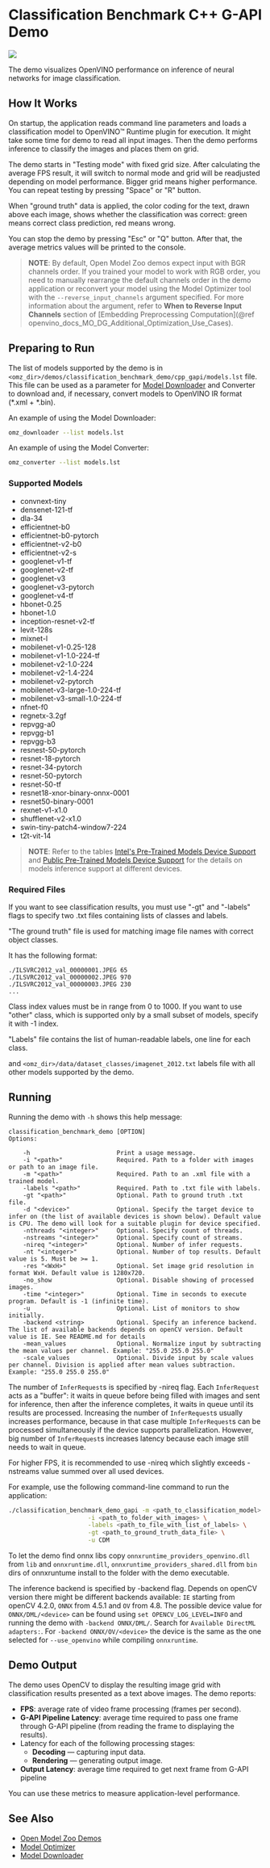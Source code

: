 # Classification Benchmark C++ G-API Demo

![](../classification_benchmark.gif)

The demo visualizes OpenVINO performance on inference of neural networks for image classification.

## How It Works

On startup, the application reads command line parameters and loads a classification model to OpenVINO™ Runtime plugin for execution. It might take some time for demo to read all input images. Then the demo performs inference to classify the images and places them on grid.

The demo starts in "Testing mode" with fixed grid size. After calculating the average FPS result, it will switch to normal mode and grid will be readjusted depending on model performance. Bigger grid means higher performance. You can repeat testing by pressing "Space" or "R" button.

When "ground truth" data is applied, the color coding for the text, drawn above each image, shows whether the classification was correct: green means correct class prediction, red means wrong.

You can stop the demo by pressing "Esc" or "Q" button. After that, the average metrics values will be printed to the console.

> **NOTE**: By default, Open Model Zoo demos expect input with BGR channels order. If you trained your model to work with RGB order, you need to manually rearrange the default channels order in the demo application or reconvert your model using the Model Optimizer tool with the `--reverse_input_channels` argument specified. For more information about the argument, refer to **When to Reverse Input Channels** section of [Embedding Preprocessing Computation](@ref openvino_docs_MO_DG_Additional_Optimization_Use_Cases).

## Preparing to Run

The list of models supported by the demo is in `<omz_dir>/demos/classification_benchmark_demo/cpp_gapi/models.lst` file.
This file can be used as a parameter for [Model Downloader](../../../tools/model_tools/README.md) and Converter to download and, if necessary, convert models to OpenVINO IR format (\*.xml + \*.bin).

An example of using the Model Downloader:

```sh
omz_downloader --list models.lst
```

An example of using the Model Converter:

```sh
omz_converter --list models.lst
```

### Supported Models

* convnext-tiny
* densenet-121-tf
* dla-34
* efficientnet-b0
* efficientnet-b0-pytorch
* efficientnet-v2-b0
* efficientnet-v2-s
* googlenet-v1-tf
* googlenet-v2-tf
* googlenet-v3
* googlenet-v3-pytorch
* googlenet-v4-tf
* hbonet-0.25
* hbonet-1.0
* inception-resnet-v2-tf
* levit-128s
* mixnet-l
* mobilenet-v1-0.25-128
* mobilenet-v1-1.0-224-tf
* mobilenet-v2-1.0-224
* mobilenet-v2-1.4-224
* mobilenet-v2-pytorch
* mobilenet-v3-large-1.0-224-tf
* mobilenet-v3-small-1.0-224-tf
* nfnet-f0
* regnetx-3.2gf
* repvgg-a0
* repvgg-b1
* repvgg-b3
* resnest-50-pytorch
* resnet-18-pytorch
* resnet-34-pytorch
* resnet-50-pytorch
* resnet-50-tf
* resnet18-xnor-binary-onnx-0001
* resnet50-binary-0001
* rexnet-v1-x1.0
* shufflenet-v2-x1.0
* swin-tiny-patch4-window7-224
* t2t-vit-14

> **NOTE**: Refer to the tables [Intel's Pre-Trained Models Device Support](../../../models/intel/device_support.md) and [Public Pre-Trained Models Device Support](../../../models/public/device_support.md) for the details on models inference support at different devices.

### Required Files

If you want to see classification results, you must use "-gt" and "-labels" flags to specify two .txt files containing lists of classes and labels.

"The ground truth" file is used for matching image file names with correct object classes.

It has the following format:

```
./ILSVRC2012_val_00000001.JPEG 65
./ILSVRC2012_val_00000002.JPEG 970
./ILSVRC2012_val_00000003.JPEG 230
...
```

Class index values must be in range from 0 to 1000. If you want to use "other" class, which is supported only by a small subset of models, specify it with -1 index.

"Labels" file contains the list of human-readable labels, one line for each class.

and `<omz_dir>/data/dataset_classes/imagenet_2012.txt` labels file with all other models supported by the demo.

## Running

Running the demo with `-h` shows this help message:
```
classification_benchmark_demo [OPTION]
Options:

    -h                        Print a usage message.
    -i "<path>"               Required. Path to a folder with images or path to an image file.
    -m "<path>"               Required. Path to an .xml file with a trained model.
    -labels "<path>"          Required. Path to .txt file with labels.
    -gt "<path>"              Optional. Path to ground truth .txt file.
    -d "<device>"             Optional. Specify the target device to infer on (the list of available devices is shown below). Default value is CPU. The demo will look for a suitable plugin for device specified.
    -nthreads "<integer>"     Optional. Specify count of threads.
    -nstreams "<integer>"     Optional. Specify count of streams.
    -nireq "<integer>"        Optional. Number of infer requests.
    -nt "<integer>"           Optional. Number of top results. Default value is 5. Must be >= 1.
    -res "<WxH>"              Optional. Set image grid resolution in format WxH. Default value is 1280x720.
    -no_show                  Optional. Disable showing of processed images.
    -time "<integer>"         Optional. Time in seconds to execute program. Default is -1 (infinite time).
    -u                        Optional. List of monitors to show initially.
    -backend <string>         Optional. Specify an inference backend. The list of available backends depends on openCV version. Default value is IE. See README.md for details
    -mean_values              Optional. Normalize input by subtracting the mean values per channel. Example: "255.0 255.0 255.0"
    -scale_values             Optional. Divide input by scale values per channel. Division is applied after mean values subtraction. Example: "255.0 255.0 255.0"
```

The number of `InferRequest`s is specified by -nireq flag. Each `InferRequest` acts as a "buffer": it waits in queue before being filled with images and sent for inference, then after the inference completes, it waits in queue until its results are processed. Increasing the number of `InferRequest`s usually increases performance, because in that case multiple `InferRequest`s can be processed simultaneously if the device supports parallelization. However, big number of `InferRequest`s increases latency because each image still needs to wait in queue.

For higher FPS, it is recommended to use -nireq which slightly exceeds -nstreams value summed over all used devices.

For example, use the following command-line command to run the application:

```sh
./classification_benchmark_demo_gapi -m <path_to_classification_model> \
                      -i <path_to_folder_with_images> \
                      -labels <path_to_file_with_list_of_labels> \
                      -gt <path_to_ground_truth_data_file> \
                      -u CDM
```

To let the demo find onnx libs copy `onnxruntime_providers_openvino.dll` from `lib` and `onnxruntime.dll`, `onnxruntime_providers_shared.dll` from `bin` dirs  of onnxruntume install to the folder with the demo executable.

The inference backend is specified by -backend flag. Depends on openCV version there might be different backends available: `IE` starting from openCV 4.2.0, `ONNX` from 4.5.1 and `OV` from 4.8. The possible device value for `ONNX/DML/<device>` can be found using `set OPENCV_LOG_LEVEL=INFO` and running the demo with `-backend ONNX/DML/`. Search for `Available DirectML adapters:`. For `-backend ONNX/OV/<device>` the device is the same as the one selected for `--use_openvino` while compiling `onnxruntime`.

## Demo Output

The demo uses OpenCV to display the resulting image grid with classification results presented as a text above images. The demo reports:

* **FPS**: average rate of video frame processing (frames per second).
* **G-API Pipeline Latency**: average time required to pass one frame through G-API pipeline (from reading the frame to displaying the results).
* Latency for each of the following processing stages:
  * **Decoding** — capturing input data.
  * **Rendering** — generating output image.
* **Output Latency**: average time required to get next frame from G-API pipeline

You can use these metrics to measure application-level performance.

## See Also

* [Open Model Zoo Demos](../../README.md)
* [Model Optimizer](https://docs.openvino.ai/2023.0/openvino_docs_MO_DG_Deep_Learning_Model_Optimizer_DevGuide.html)
* [Model Downloader](../../../tools/model_tools/README.md)
